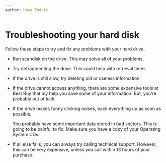 ```yaml
---
author: Howe Tuduit
---
```


# Troubleshooting your hard disk

Follow these steps to try and fix any problems with your hard drive.

-   Run scandisk on the drive. This may solve all of your problems.

-   Try defragmenting the drive. This could help with retrieval times.

-   If the drive is still slow, try deleting old or useless information.

-   If the drive cannot access anything, there are some expensive tools at Best Buy that my help you save some of your information. But, you're probably out of luck.

-   If the drive makes funny clicking noises, back everything up as soon as possible.

    You probably have some important data stored in bad sectors. This is going to be painful to fix. Make sure you have a copy of your Operating System CDs.

-   If all else fails, you can always try calling technical support. However, this can be very expensive, unless you call within 13 hours of your purchase.


